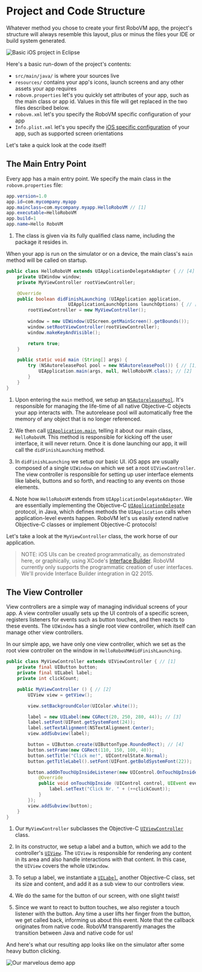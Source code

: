 # Project and Code Structure

Whatever method you chose to create your first RoboVM app, the project's structure will always resemble this layout, plus or minus the files your IDE or build system generated.

![Basic iOS project in Eclipse](/images/eclipse-project.png)

Here's a basic run-down of the project's contents:

* `src/main/java/` is where your sources live
* `resources/` contains your app's icons, launch screens and any other assets your app requires
* `robovm.properties` let's you quickly set attributes of your app, such as the main class or app id. Values in this file will get replaced in the two files described below.
* `robovm.xml` let's you specify the RoboVM specific configuration of your app
* `Info.plist.xml` let's you specify the [iOS specific configuration](https://developer.apple.com/library/mac/documentation/General/Reference/InfoPlistKeyReference/Articles/iPhoneOSKeys.html#//apple_ref/doc/uid/TP40009252-SW1) of your app, such as supported screen orientations

Let's take a quick look at the code itself!

## The Main Entry Point

Every app has a main entry point. We specify the main class in the `robovm.properties` file:

```java
app.version=1.0
app.id=com.mycompany.myapp
app.mainclass=com.mycompany.myapp.HelloRoboVM // [1]
app.executable=HelloRoboVM
app.build=1
app.name=Hello RoboVM
```

1. The class is given via its fully qualified class name, including the package it resides in.

When your app is run on the simulator or on a device, the main class's `main` method will be called on startup.

```java
public class HelloRoboVM extends UIApplicationDelegateAdapter { // [4]
    private UIWindow window;
    private MyViewController rootViewController;

    @Override
    public boolean didFinishLaunching (UIApplication application,
				       UIApplicationLaunchOptions launchOptions) { // [3]        
        rootViewController = new MyViewController();
        
        window = new UIWindow(UIScreen.getMainScreen().getBounds());        
        window.setRootViewController(rootViewController);        
        window.makeKeyAndVisible();

        return true;
    }

    public static void main (String[] args) {
        try (NSAutoreleasePool pool = new NSAutoreleasePool()) { // [1]
            UIApplication.main(args, null, HelloRoboVM.class); // [2]
        }
    }
}
```

1. Upon entering the `main` method, we setup an [`NSAutoreleasePool`](https://developer.apple.com/library/ios/documentation/Cocoa/Conceptual/MemoryMgmt/Articles/mmAutoreleasePools.html). It's responsible for managing the life-time of all native Objective-C objects your app interacts with. The autorelease pool will automatically free the memory of any object that is no longer referenced.

2. We then call [`UIApplication.main`](https://developer.apple.com/library/ios/documentation/UIKit/Reference/UIApplication_Class/), telling it about our main class, `HelloRoboVM`. This method is responsible for kicking off the user interface, it will never return. Once it is done launching our app, it will call the `didFinishLaunching` method.

3. In `didFinishLaunching` we setup our basic UI. iOS apps are usually composed of a single `UIWindow` on which we set a root `UIViewController`. The view controller is responsible for setting up user interface elements like labels, buttons and so forth, and reacting to any events on those elements.

4. Note how `HelloRoboVM` extends from `UIApplicationDelegateAdapter`. We are essentially implementing the Objective-C [`UIApplicationDelegate`](https://developer.apple.com/library/ios/documentation/UIKit/Reference/UIApplicationDelegate_Protocol/) protocol, in Java, which defines methods the `UIApplication` calls when application-level events happen. RoboVM let's us easily extend native Objective-C classes or implement Objective-C protocols!

Let's take a look at the `MyViewController` class, the work horse of our application.

> NOTE: iOS UIs can be created programmatically, as demonstrated here, or graphically, using XCode's [Interface Builder](https://developer.apple.com/xcode/interface-builder/). RoboVM currently only supports the programmatic creation of user interfaces. We'll provide Interface Builder integration in Q2 2015.

## The View Controller

View controllers are a simple way of managing individual screens of your app. A view controller usually sets up the UI controls of a specific screen, registers listeners for events such as button touches, and then reacts to these events. The `UIWindow` has a single root view controller, which itself can manage other view controllers.

In our simple app, we have only one view controller, which we set as the root view controller on the window in `HelloRoboVM#didFinishLaunching`.

```java
public class MyViewController extends UIViewController { // [1]
    private final UIButton button;
    private final UILabel label;
    private int clickCount;

    public MyViewController () { // [2]
        UIView view = getView();

        view.setBackgroundColor(UIColor.white());

        label = new UILabel(new CGRect(20, 250, 280, 44)); // [3]
        label.setFont(UIFont.getSystemFont(24));
        label.setTextAlignment(NSTextAlignment.Center);
        view.addSubview(label);

        button = UIButton.create(UIButtonType.RoundedRect); // [4]
        button.setFrame(new CGRect(110, 150, 100, 40));
        button.setTitle("Click me!", UIControlState.Normal);
        button.getTitleLabel().setFont(UIFont.getBoldSystemFont(22));

        button.addOnTouchUpInsideListener(new UIControl.OnTouchUpInsideListener() { // [5]
            @Override
            public void onTouchUpInside (UIControl control, UIEvent event) {
                label.setText("Click Nr. " + (++clickCount));
            }
        });
        view.addSubview(button);
    }
}
```

1. Our `MyViewController` subclasses the Objective-C [`UIViewController`](https://developer.apple.com/library/ios/documentation/UIKit/Reference/UIViewController_Class/) class.

2. In its constructor, we setup a label and a button, which we add to the controller's [`UIView`](https://developer.apple.com/library/ios/documentation/UIKit/Reference/UIView_Class/). The `UIView` is responsible for rendering any content in its area and also handle interactions with that content. In this case, the `UIView` covers the whole `UIWindow`.

3. To setup a label, we instantiate a [`UILabel`](https://developer.apple.com/library/ios/documentation/UIKit/Reference/UILabel_Class/), another Objective-C class, set its size and content, and add it as a sub view to our controllers view.

4. We do the same for the button of our screen, with one slight twist!

5. Since we want to react to button touches, we also register a touch listener with the button. Any time a user lifts her finger from the button, we get called back, informing us about this event. Note that the callback originates from native code. RoboVM transparently manages the transition between Java and native code for us!

And here's what our resulting app looks like on the simulator after some heavy button clicking.

![Our marvelous demo app](/images/eclipse-demo-app.png)

